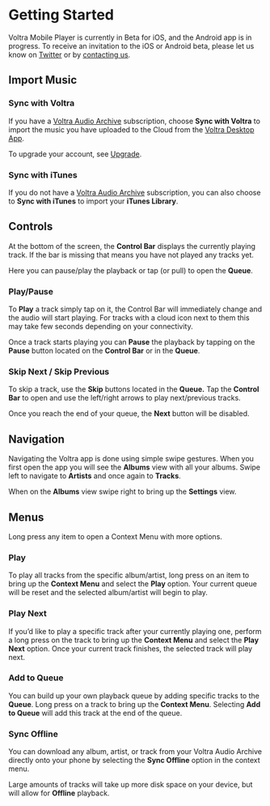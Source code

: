 # Getting Started

Voltra Mobile Player is currently in Beta for iOS, and the Android app is in progress. To receive an invitation to the iOS or Android beta, please let us know on [Twitter](https://twitter.com/voltraco) or by [contacting us](https://voltra.co/contact).

## Import Music

### Sync with Voltra

If you have a [Voltra Audio Archive](https://voltra.co/premium) subscription, choose **Sync with Voltra** to import the music you have uploaded to the Cloud from the [Voltra Desktop App](https://voltra.co/desktop).

To upgrade your account, see [Upgrade](/mobile/update-account.html#upgrade).

### Sync with iTunes

If you do not have a [Voltra Audio Archive](https://voltra.co/premium) subscription, you can also choose to **Sync with iTunes** to import your **iTunes Library**.

## Controls

At the bottom of the screen, the **Control Bar** displays the currently playing track. If the bar is missing that means you have not played any tracks yet.

Here you can pause/play the playback or tap (or pull) to open the **Queue**.

### Play/Pause

To **Play** a track simply tap on it, the Control Bar will immediately change and the audio will start playing. For tracks with a cloud icon next to them this may take few seconds depending on your connectivity.

Once a track starts playing you can **Pause** the playback by tapping on the **Pause** button located on the **Control Bar** or in the **Queue**.

### Skip Next / Skip Previous

To skip a track, use the **Skip** buttons located in the **Queue.** Tap the **Control Bar** to open and use the left/right arrows to play next/previous tracks.

Once you reach the end of your queue, the **Next** button will be disabled.

## Navigation

Navigating the Voltra app is done using simple swipe gestures. When you first open the app you will see the **Albums** view with all your albums. Swipe left to navigate to **Artists** and once again to **Tracks**.

When on the **Albums** view swipe right to bring up the **Settings** view.

## Menus

Long press any item to open a Context Menu with more options.

### Play

To play all tracks from the specific album/artist, long press on an item to bring up the **Context Menu** and select the **Play** option. Your current queue will be reset and the selected album/artist will begin to play.

### Play Next

If you’d like to play a specific track after your currently playing one, perform a long press on the track to bring up the **Context Menu** and select the **Play Next** option. Once your current track finishes, the selected track will play next.

### Add to Queue

You can build up your own playback queue by adding specific tracks to the **Queue**. Long press on a track to bring up the **Context Menu**. Selecting **Add to Queue** will add this track at the end of the queue.

### Sync Offline

You can download any album, artist, or track from your Voltra Audio Archive directly onto your phone by selecting the **Sync Offline** option in the context menu.

Large amounts of tracks will take up more disk space on your device, but will allow for **Offline** playback.
